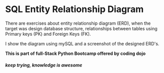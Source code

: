 # SQL Entity Relationship Diagram

There are exercises about entity relationship diagram (ERD), when the target was design database structure, relationships between tables using Primary keys (PK) and Foreign Keys (FK). 

I show the diagram using mySQL and a screenshot of the designed ERD's.

**This is part of full-Stack Python Bootcamp offered by coding dojo**
##### *keep trying, knowledge is awesome*  
